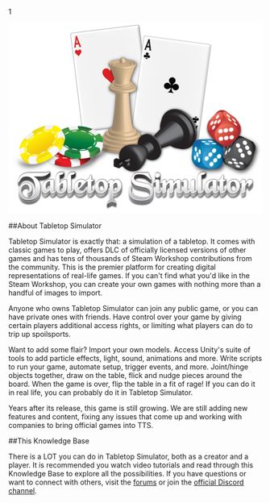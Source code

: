1<center><img src="/img/index/logo.png" alt="Tabletop Simulator" class="borderdisable"></center>

##About Tabletop Simulator

Tabletop Simulator is exactly that: a simulation of a tabletop. It comes with classic games to play, offers DLC of officially licensed versions of other games and has tens of thousands of Steam Workshop contributions from the community. This is the premier platform for creating digital representations of real-life games. If you can't find what you'd like in the Steam Workshop, you can create your own games with nothing more than a handful of images to import.

Anyone who owns Tabletop Simulator can join any public game, or you can have private ones with friends. Have control over your game by giving certain players additional access rights, or limiting what players can do to trip up spoilsports.

Want to add some flair? Import your own models. Access Unity's suite of tools to add particle effects, light, sound, animations and more. Write scripts to run your game, automate setup, trigger events, and more. Joint/hinge objects together, draw on the table, flick and nudge pieces around the board. When the game is over, flip the table in a fit of rage! If you can do it in real life, you can probably do it in Tabletop Simulator.

Years after its release, this game is still growing. We are still adding new features and content, fixing any issues that come up and working with companies to bring official games into TTS.

##This Knowledge Base

There is a LOT you can do in Tabletop Simulator, both as a creator and a player. It is recommended you watch video tutorials and read through this Knowledge Base to explore all the possibilities. If you have questions or want to connect with others, visit the [forums](http://www.berserk-games.com/forums/) or join the [official Discord channel](https://discord.gg/6bv3rEn).
